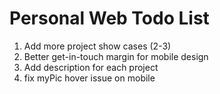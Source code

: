 # Personal Web Todo List
1. Add more project show cases (2-3)
2. Better get-in-touch margin for mobile design
3. Add description for each project
4. fix myPic hover issue on mobile
